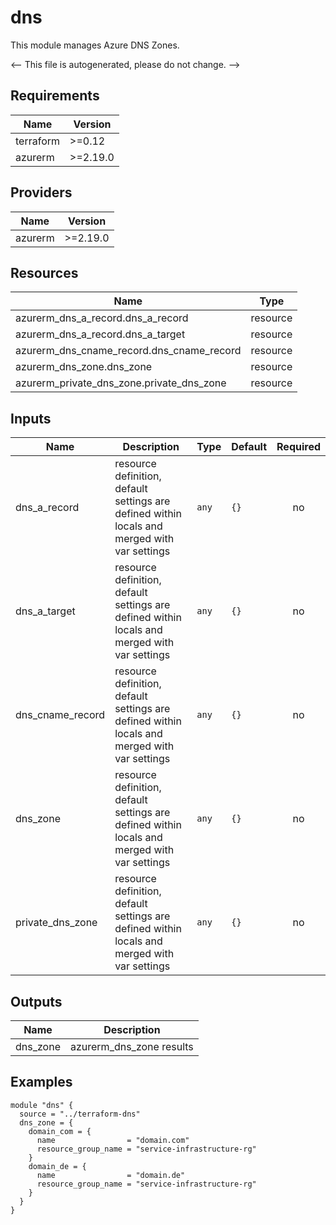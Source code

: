 <!-- BEGIN_TF_DOCS -->
# dns

This module manages Azure DNS Zones.

<-- This file is autogenerated, please do not change. -->

## Requirements

| Name | Version |
|------|---------|
| terraform | >=0.12 |
| azurerm | >=2.19.0 |

## Providers

| Name | Version |
|------|---------|
| azurerm | >=2.19.0 |

## Resources

| Name | Type |
|------|------|
| azurerm_dns_a_record.dns_a_record | resource |
| azurerm_dns_a_record.dns_a_target | resource |
| azurerm_dns_cname_record.dns_cname_record | resource |
| azurerm_dns_zone.dns_zone | resource |
| azurerm_private_dns_zone.private_dns_zone | resource |

## Inputs

| Name | Description | Type | Default | Required |
|------|-------------|------|---------|:--------:|
| dns_a_record | resource definition, default settings are defined within locals and merged with var settings | `any` | `{}` | no |
| dns_a_target | resource definition, default settings are defined within locals and merged with var settings | `any` | `{}` | no |
| dns_cname_record | resource definition, default settings are defined within locals and merged with var settings | `any` | `{}` | no |
| dns_zone | resource definition, default settings are defined within locals and merged with var settings | `any` | `{}` | no |
| private_dns_zone | resource definition, default settings are defined within locals and merged with var settings | `any` | `{}` | no |

## Outputs

| Name | Description |
|------|-------------|
| dns_zone | azurerm_dns_zone results |

## Examples

```hcl
module "dns" {
  source = "../terraform-dns"
  dns_zone = {
    domain_com = {
      name                = "domain.com"
      resource_group_name = "service-infrastructure-rg"
    }
    domain_de = {
      name                = "domain.de"
      resource_group_name = "service-infrastructure-rg"
    }
  }
}
```
<!-- END_TF_DOCS -->
